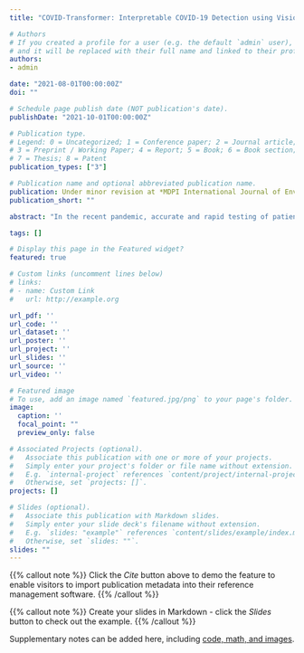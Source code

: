 ```yaml
---
title: "COVID-Transformer: Interpretable COVID-19 Detection using Vision Transformer for Healthcare"

# Authors
# If you created a profile for a user (e.g. the default `admin` user), write the username (folder name) here 
# and it will be replaced with their full name and linked to their profile.
authors:
- admin

date: "2021-08-01T00:00:00Z"
doi: ""

# Schedule page publish date (NOT publication's date).
publishDate: "2021-10-01T00:00:00Z"

# Publication type.
# Legend: 0 = Uncategorized; 1 = Conference paper; 2 = Journal article;
# 3 = Preprint / Working Paper; 4 = Report; 5 = Book; 6 = Book section;
# 7 = Thesis; 8 = Patent
publication_types: ["3"]

# Publication name and optional abbreviated publication name.
publication: Under minor revision at *MDPI International Journal of Environmental Research and Public Health (Digital health track)*
publication_short: ""

abstract: "In the recent pandemic, accurate and rapid testing of patients remained a critical task in the diagnosis and control of COVID-19 disease spread in the healthcare industry. Because of the sudden increase in cases, most countries have faced scarcity and a low rate of testing. Chest x-rays have been shown in the literature to be a potential source of testing for COVID-19 patients, but manually checking x-ray reports is time-consuming and error-prone. Considering these limitations and the advancements in data science, we proposed a Vision Transformer based deep learning pipeline for COVID-19 detection from chest x-ray based imaging. Due to the lack of large data sets, we collected data from three open-source data sets of chest x-ray images and aggregated them to form a 30K image data set, which is the largest publicly available collection of chest x-ray images in this domain to our knowledge. Our proposed transformer model effectively differentiates COVID-19 from normal chest x-rays with an accuracy of 98 % along with an AUC score of 99 % in the binary classification task. It distinguishes COVID-19, normal, and pneumonia patient's x-rays with an accuracy of 92 % and AUC score of 98 % in the Multi-class classification task. For evaluation on our data set, we fine-tuned some of the widely used models in literature namely EfficientNetB0, InceptionV3, Resnet50, MobileNetV3, Xception, and DenseNet-121 as baselines. Our proposed transformer model outperformed them in terms of all metrics. In addition, a Grad-CAM based visualization is created which makes our approach interpretable by radiologists and can be used to monitor the progression of the disease in the affected lungs, assisting healthcare."

tags: []

# Display this page in the Featured widget?
featured: true

# Custom links (uncomment lines below)
# links:
# - name: Custom Link
#   url: http://example.org

url_pdf: ''
url_code: ''
url_dataset: ''
url_poster: ''
url_project: ''
url_slides: ''
url_source: ''
url_video: ''

# Featured image
# To use, add an image named `featured.jpg/png` to your page's folder. 
image:
  caption: ''
  focal_point: ""
  preview_only: false

# Associated Projects (optional).
#   Associate this publication with one or more of your projects.
#   Simply enter your project's folder or file name without extension.
#   E.g. `internal-project` references `content/project/internal-project/index.md`.
#   Otherwise, set `projects: []`.
projects: []

# Slides (optional).
#   Associate this publication with Markdown slides.
#   Simply enter your slide deck's filename without extension.
#   E.g. `slides: "example"` references `content/slides/example/index.md`.
#   Otherwise, set `slides: ""`.
slides: ""
---
```


{{% callout note %}}
Click the *Cite* button above to demo the feature to enable visitors to import publication metadata into their reference management software.
{{% /callout %}}

{{% callout note %}}
Create your slides in Markdown - click the *Slides* button to check out the example.
{{% /callout %}}

Supplementary notes can be added here, including [code, math, and images](https://wowchemy.com/docs/writing-markdown-latex/).
